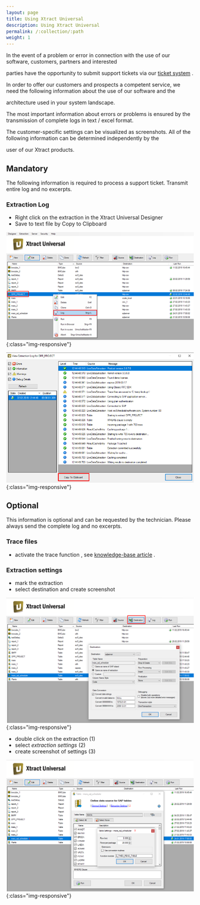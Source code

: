 ```yaml
---
layout: page
title: Using Xtract Universal
description: Using Xtract Universal
permalink: /:collection/:path
weight: 1
---
```


In the event of a problem or error in connection with the use of our software, customers, partners and interested

parties have the opportunity to submit support tickets via our [ticket system]( https://support.theobald-software.com/helpdesk) . 

In order to offer our customers and prospects a competent service, we need the following information about the use of our software and the 

architecture used in your system landscape.

The most important information about errors or problems is ensured by the transmission of complete logs in text / excel format.

The customer-specific settings can be visualized as screenshots. All of the following information can be determined independently by the 

user of our Xtract products.

## Mandatory
The following information is required to process a support ticket. Transmit entire log and no excerpts.

### Extraction Log

- Right click on the extraction in the Xtract Universal Designer 
- Save to text file by Copy to Clipboard

![XU-Log](/img/contents/xu_log_rechtsklick.png){:class="img-responsive"}

![XU-Log](/img/contents/xu_log_copy.png){:class="img-responsive"}

## Optional 

This information is optional and can be requested by the technician. Please always send the complete log and no excerpts.

### Trace files 

- activate the trace function , see [knowledge-base article](https://kb.theobald-software.com/general/how-to-activate-tracing-for-xtract-products) .
 
### Extraction settings

- mark the extraction
- select destination and create screenshot

![XU-extraction_settings](/img/contents/xu_destinantion_settings.png){:class="img-responsive"}

- double click on the extraction (1)
- select *extraction settings* (2)
- create screenshot of settings (3)

![XU-table_extraction_settings](/img/contents/xu_extraction_settings.png){:class="img-responsive"}




 


